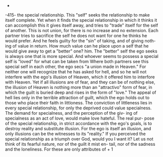 -
-415-
the special relationship. This "self" seeks the relationship to make itself
complete.
Yet when it finds the special relationship in which it thinks it
can accomplish this it gives itself away, and tries to "trade" itself for the
self of another. This is not union, for there is no increase and no extension.
Each partner tries to sacrifice the self he does not want for one he thinks he
would prefer. And he feels guilty for the "sin" of taking, and of giving noth-
ing of value in return. How much value can he place upon a self that he would
give away to get a "better" one?
him.
The "better" self the ego seeks is always one that is more special. And
whoever seems to possess a special self is "loved" for what can be taken from
Where both partners see this special self in each other, the ego secs "a
union made in Heaven." For neither one will recognize that he has asked for
hell, and so he will not interfere with the ego's illusion of Heaven, which
it offered him to interfore with Heaven. Yet if all illusions are of fear,
and they can be of nothing else, the illusion of Heaven is nothing more than an
"attractivo" form of fear, in which the guilt is buried deep and rises in the
form of "love."
The appeal of hell lies only in the terrible attraction of guilt, which
the ego holds out to those who place their faith in littloness. The conviction
of littleness lies in every special relationship, for only the deprived could
value specialness. The demand for specialness, and the perception of the giv-
ing of specialness as an act of love, would make love hateful.
The real pur-
pose of the special relationship, in strict accordance with the ego's goals, is
to destroy reality and substitute illusion. For the ego is itself an illusion,
and only illusions can be the witnesses to its "reality."
If you perceived the special relationship as a triumph over God, would you
I want it? Let us not think of its fearful nature, nor of the guilt it mist en-
tail, nor of the sadness and the loneliness. For these are only attributes of
+
1
